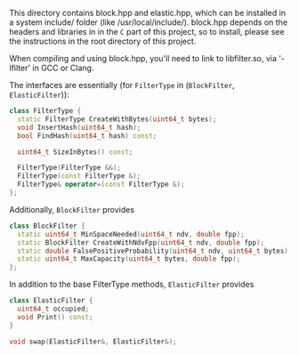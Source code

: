 This directory contains block.hpp and elastic.hpp, which can be
installed in a system include/ folder (like
/usr/local/include/). block.hpp depends on the headers and libraries
in in the `C` part of this project, so to install, please see the
instructions in the root directory of this project.

When compiling and using block.hpp, you'll need to link to
libfilter.so, via '-lfilter' in GCC or Clang.

The interfaces are essentially (for `FilterType` in (`BlockFilter`, `ElasticFilter`)):

```C++
class FilterType {
  static FilterType CreateWithBytes(uint64_t bytes);
  void InsertHash(uint64_t hash);
  bool FindHash(uint64_t hash) const;

  uint64_t SizeInBytes() const;

  FilterType(FilterType &&);
  FilterType(const FilterType &);
  FilterType& operator=(const FilterType &);
};
```

Additionally, `BlockFilter` provides

```C++
class BlockFilter {
  static uint64_t MinSpaceNeeded(uint64_t ndv, double fpp);
  static BlockFilter CreateWithNdvFpp(uint64_t ndv, double fpp);
  static double FalsePositiveProbability(uint64_t ndv, uint64_t bytes);
  static uint64_t MaxCapacity(uint64_t bytes, double fpp);
};
```

In addition to the base FilterType methods, `ElasticFilter` provides

```C++
class ElasticFilter {
  uint64_t occupied;
  void Print() const;
}

void swap(ElasticFilter&, ElasticFilter&);
```
